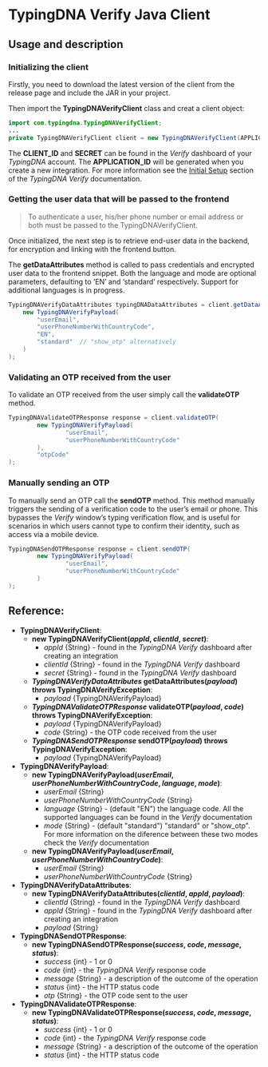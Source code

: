 # TypingDNA Verify Java Client

## Usage and description

### Initializing the client

Firstly, you need to download the latest version of the client from the release page and include the JAR in your project.

Then import the __TypingDNAVerifyClient__ class and creat a client object:

```java
import com.typingdna.TypingDNAVerifyClient;
...
private TypingDNAVerifyClient client = new TypingDNAVerifyClient(APPLICATION_ID, CLIENT_ID, SECRET);
```

The __CLIENT_ID__ and __SECRET__ can be found in the *Verify* dashboard of your *TypingDNA* account. The __APPLICATION_ID__ will be generated when you create a new integration. For more information see the [Initial Setup](https://verify.typingdna.com/docs#api-setup) section of the *TypingDNA Verify* documentation.

### Getting the user data that will be passed to the frontend

> To authenticate a user, his/her phone number or email address or both must be passed to the TypingDNAVerifyClient.

Once initialized, the next step is to retrieve end-user data in the backend, for encryption and linking with the frontend button.

The __getDataAttributes__ method is called to pass credentials and encrypted user data to the frontend snippet. Both the language and mode are optional parameters, defaulting to ‘EN’ and ‘standard’ respectively. Support for additional languages is in progress.

```java
TypingDNAVerifyDataAttributes typingDNADataAttributes = client.getDataAttributes(
    new TypingDNAVerifyPayload(
        "userEmail",
        "userPhoneNumberWithCountryCode",
        "EN",
        "standard"  // "show_otp" alternatively
    )
);
```

### Validating an OTP received from the user

To validate an OTP received from the user simply call the __validateOTP__ method.

```java
TypingDNAValidateOTPResponse response = client.validateOTP(
        new TypingDNAVerifyPayload(
                "userEmail",
                "userPhoneNumberWithCountryCode"
        ),
        "otpCode"
);
```

### Manually sending an OTP

To manually send an OTP call the __sendOTP__ method. This method manually triggers the sending of a verification code to the user’s email or phone. This bypasses the *Verify* window’s typing verification flow, and is useful for scenarios in which users cannot type to confirm their identity, such as access via a mobile device.
  
```java
TypingDNASendOTPResponse response = client.sendOTP(
        new TypingDNAVerifyPayload(
                "userEmail",
                "userPhoneNumberWithCountryCode"
        )
);
```

## Reference:
- __TypingDNAVerifyClient__:
    - __new TypingDNAVerifyClient(*appId*, *clientId*, *secret*)__:
        - *appId* {String} - found in the *TypingDNA Verify* dashboard after creating an integration
        - *clientId* {String} - found in the *TypingDNA Verify* dashboard
        - *secret* {String} - found in the *TypingDNA Verify* dashboard
    - __*TypingDNAVerifyDataAttributes* getDataAttributes(*payload*) throws TypingDNAVerifyException__:
        - *payload* {TypingDNAVerifyPayload}
    - __*TypingDNAValidateOTPResponse* validateOTP(*payload*, *code*) throws TypingDNAVerifyException__:
        - *payload* {TypingDNAVerifyPayload}
        - *code* {String} - the OTP code received from the user
    - __*TypingDNASendOTPResponse* sendOTP(*payload*) throws TypingDNAVerifyException__:
        - *payload* {TypingDNAVerifyPayload}
- __TypingDNAVerifyPayload__:
    - __new TypingDNAVerifyPayload(*userEmail*, *userPhoneNumberWithCountryCode*, *language*, *mode*)__:
        - *userEmail* {String}
        - *userPhoneNumberWithCountryCode* {String}
        - *language* {String} - (default "EN") the language code. All the supported languages can be found in the *Verify* documentation
        - *mode* {String} - (default "standard") "standard" or "show_otp". For more information on the diference between these two modes check the *Verify* documentation
    - __new TypingDNAVerifyPayload(*userEmail*, *userPhoneNumberWithCountryCode*)__:
        - *userEmail* {String}
        - *userPhoneNumberWithCountryCode* {String}
- __TypingDNAVerifyDataAttributes__:
    - __new TypingDNAVerifyDataAttributes(*clientId*, *appId*, *payload*)__:
        - *clientId* {String} - found in the *TypingDNA Verify* dashboard
        - *appId* {String} - found in the *TypingDNA Verify* dashboard after creating an integration
        - *payload* {String}
- __TypingDNASendOTPResponse__:
    - __new TypingDNASendOTPResponse(*success*, *code*, *message*, *status*)__:
        - *success* {int} - 1 or 0
        - *code* {int} - the *TypingDNA Verify* response code
        - *message* {String} - a description of the outcome of the operation
        - *status* {int} - the HTTP status code
        - *otp* {String} - the OTP code sent to the user
- __TypingDNAValidateOTPResponse__:
    - __new TypingDNAValidateOTPResponse(*success*, *code*, *message*, *status*)__:
        - *success* {int} - 1 or 0
        - *code* {int} - the *TypingDNA Verify* response code
        - *message* {String} - a description of the outcome of the operation
        - *status* {int} - the HTTP status code
